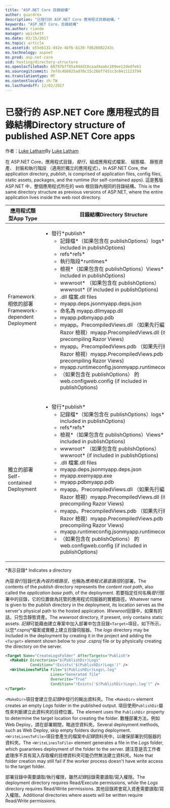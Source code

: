 ```yaml
---
title: "ASP.NET Core 目錄結構"
author: guardrex
description: "已發行的 ASP.NET Core 應用程式目錄結構。"
keywords: "ASP.NET Core，目錄結構"
ms.author: riande
manager: wpickett
ms.date: 03/15/2017
ms.topic: article
ms.assetid: e55eb131-d42e-4bf6-b130-fd626082243c
ms.technology: aspnet
ms.prod: asp.net-core
uid: hosting/directory-structure
ms.openlocfilehash: 60797bff85a44dd10caad4aabc109ee12dedfe61
ms.sourcegitcommit: 7efdc4b6025ad70c15c26bf7451c3c0411123794
ms.translationtype: MT
ms.contentlocale: zh-TW
ms.lasthandoff: 12/02/2017
---
```

# <a name="directory-structure-of-published-aspnet-core-apps"></a><span data-ttu-id="f2598-104">已發行的 ASP.NET Core 應用程式的目錄結構</span><span class="sxs-lookup"><span data-stu-id="f2598-104">Directory structure of published ASP.NET Core apps</span></span>

<span data-ttu-id="f2598-105">作者：[Luke Latham](https://github.com/guardrex)</span><span class="sxs-lookup"><span data-stu-id="f2598-105">By [Luke Latham](https://github.com/guardrex)</span></span>

<span data-ttu-id="f2598-106">在 ASP.NET Core，應用程式目錄，*發行*，組成應用程式檔案、 組態檔、 靜態資產、 封裝和執行階段 （適用於獨立的應用程式）。</span><span class="sxs-lookup"><span data-stu-id="f2598-106">In ASP.NET Core, the application directory, *publish*, is comprised of application files, config files, static assets, packages, and the runtime (for self-contained apps).</span></span> <span data-ttu-id="f2598-107">這是舊版 ASP.NET 中，整個應用程式所在的 web 根目錄內相同的目錄結構。</span><span class="sxs-lookup"><span data-stu-id="f2598-107">This is the same directory structure as previous versions of ASP.NET, where the entire application lives inside the web root directory.</span></span>

| <span data-ttu-id="f2598-108">應用程式類型</span><span class="sxs-lookup"><span data-stu-id="f2598-108">App Type</span></span> | <span data-ttu-id="f2598-109">目錄結構</span><span class="sxs-lookup"><span data-stu-id="f2598-109">Directory Structure</span></span> |
| --- | --- |
| <span data-ttu-id="f2598-110">Framework 相依的部署</span><span class="sxs-lookup"><span data-stu-id="f2598-110">Framework-dependent Deployment</span></span> | <ul><li><span data-ttu-id="f2598-111">發行\*</span><span class="sxs-lookup"><span data-stu-id="f2598-111">publish\*</span></span><ul><li><span data-ttu-id="f2598-112">記錄檔\*（如果包含在 publishOptions）</span><span class="sxs-lookup"><span data-stu-id="f2598-112">logs\* (if included in publishOptions)</span></span></li><li><span data-ttu-id="f2598-113">refs\*</span><span class="sxs-lookup"><span data-stu-id="f2598-113">refs\*</span></span></li><li><span data-ttu-id="f2598-114">執行階段\*</span><span class="sxs-lookup"><span data-stu-id="f2598-114">runtimes\*</span></span></li><li><span data-ttu-id="f2598-115">檢視\*（如果包含在 publishOptions）</span><span class="sxs-lookup"><span data-stu-id="f2598-115">Views\* (if included in publishOptions)</span></span></li><li><span data-ttu-id="f2598-116">wwwroot\* （如果包含在 publishOptions）</span><span class="sxs-lookup"><span data-stu-id="f2598-116">wwwroot\* (if included in publishOptions)</span></span></li><li><span data-ttu-id="f2598-117">.dll 檔案</span><span class="sxs-lookup"><span data-stu-id="f2598-117">.dll files</span></span></li><li><span data-ttu-id="f2598-118">myapp.deps.json</span><span class="sxs-lookup"><span data-stu-id="f2598-118">myapp.deps.json</span></span></li><li><span data-ttu-id="f2598-119">命名為 myapp.dll</span><span class="sxs-lookup"><span data-stu-id="f2598-119">myapp.dll</span></span></li><li><span data-ttu-id="f2598-120">myapp.pdb</span><span class="sxs-lookup"><span data-stu-id="f2598-120">myapp.pdb</span></span></li><li><span data-ttu-id="f2598-121">myapp。PrecompiledViews.dll （如果先行編譯 Razor 檢視）</span><span class="sxs-lookup"><span data-stu-id="f2598-121">myapp.PrecompiledViews.dll (if precompiling Razor Views)</span></span></li><li><span data-ttu-id="f2598-122">myapp。PrecompiledViews.pdb （如果先行編譯 Razor 檢視）</span><span class="sxs-lookup"><span data-stu-id="f2598-122">myapp.PrecompiledViews.pdb (if precompiling Razor Views)</span></span></li><li><span data-ttu-id="f2598-123">myapp.runtimeconfig.json</span><span class="sxs-lookup"><span data-stu-id="f2598-123">myapp.runtimeconfig.json</span></span></li><li><span data-ttu-id="f2598-124">（如果包含在 publishOptions） 的 web.config</span><span class="sxs-lookup"><span data-stu-id="f2598-124">web.config (if included in publishOptions)</span></span></li></ul></li></ul> |
| <span data-ttu-id="f2598-125">獨立的部署</span><span class="sxs-lookup"><span data-stu-id="f2598-125">Self-contained Deployment</span></span> | <ul><li><span data-ttu-id="f2598-126">發行\*</span><span class="sxs-lookup"><span data-stu-id="f2598-126">publish\*</span></span><ul><li><span data-ttu-id="f2598-127">記錄檔\*（如果包含在 publishOptions）</span><span class="sxs-lookup"><span data-stu-id="f2598-127">logs\* (if included in publishOptions)</span></span></li><li><span data-ttu-id="f2598-128">refs\*</span><span class="sxs-lookup"><span data-stu-id="f2598-128">refs\*</span></span></li><li><span data-ttu-id="f2598-129">檢視\*（如果包含在 publishOptions）</span><span class="sxs-lookup"><span data-stu-id="f2598-129">Views\* (if included in publishOptions)</span></span></li><li><span data-ttu-id="f2598-130">wwwroot\* （如果包含在 publishOptions）</span><span class="sxs-lookup"><span data-stu-id="f2598-130">wwwroot\* (if included in publishOptions)</span></span></li><li><span data-ttu-id="f2598-131">.dll 檔案</span><span class="sxs-lookup"><span data-stu-id="f2598-131">.dll files</span></span></li><li><span data-ttu-id="f2598-132">myapp.deps.json</span><span class="sxs-lookup"><span data-stu-id="f2598-132">myapp.deps.json</span></span></li><li><span data-ttu-id="f2598-133">myapp.exe</span><span class="sxs-lookup"><span data-stu-id="f2598-133">myapp.exe</span></span></li><li><span data-ttu-id="f2598-134">myapp.pdb</span><span class="sxs-lookup"><span data-stu-id="f2598-134">myapp.pdb</span></span></li><li><span data-ttu-id="f2598-135">myapp。PrecompiledViews.dll （如果先行編譯 Razor 檢視）</span><span class="sxs-lookup"><span data-stu-id="f2598-135">myapp.PrecompiledViews.dll (if precompiling Razor Views)</span></span></li><li><span data-ttu-id="f2598-136">myapp。PrecompiledViews.pdb （如果先行編譯 Razor 檢視）</span><span class="sxs-lookup"><span data-stu-id="f2598-136">myapp.PrecompiledViews.pdb (if precompiling Razor Views)</span></span></li><li><span data-ttu-id="f2598-137">myapp.runtimeconfig.json</span><span class="sxs-lookup"><span data-stu-id="f2598-137">myapp.runtimeconfig.json</span></span></li><li><span data-ttu-id="f2598-138">（如果包含在 publishOptions） 的 web.config</span><span class="sxs-lookup"><span data-stu-id="f2598-138">web.config (if included in publishOptions)</span></span></li></ul></li></ul> |
<span data-ttu-id="f2598-139">\*表示目錄</span><span class="sxs-lookup"><span data-stu-id="f2598-139">\* Indicates a directory</span></span>

<span data-ttu-id="f2598-140">內容*發行*目錄代表*內容的根路徑*，也稱為*應用程式基底路徑*的部署。</span><span class="sxs-lookup"><span data-stu-id="f2598-140">The contents of the *publish* directory represents the *content root path*, also called the *application base path*, of the deployment.</span></span> <span data-ttu-id="f2598-141">若要指定任何名稱*發行*部署中的目錄，它的位置做為託管的應用程式伺服器的實體路徑。</span><span class="sxs-lookup"><span data-stu-id="f2598-141">Whatever name is given to the *publish* directory in the deployment, its location serves as the server's physical path to the hosted application.</span></span> <span data-ttu-id="f2598-142">*Wwwroot*目錄中，如果有的話，只包含靜態資產。</span><span class="sxs-lookup"><span data-stu-id="f2598-142">The *wwwroot* directory, if present, only contains static assets.</span></span> <span data-ttu-id="f2598-143">*記錄*可能藉由建立專案中加入部署中包含目錄`<Target>`項目，如下所示，以您*.csproj*檔案或實體上建立目錄伺服器。</span><span class="sxs-lookup"><span data-stu-id="f2598-143">The *logs* directory may be included in the deployment by creating it in the project and adding the `<Target>` element shown below to your *.csproj* file or by physically creating the directory on the server.</span></span>

```xml
<Target Name="CreateLogsFolder" AfterTargets="Publish">
  <MakeDir Directories="$(PublishDir)Logs" 
           Condition="!Exists('$(PublishDir)Logs')" />
  <WriteLinesToFile File="$(PublishDir)Logs\.log" 
                    Lines="Generated file" 
                    Overwrite="True" 
                    Condition="!Exists('$(PublishDir)Logs\.log')" />
</Target>
```

<span data-ttu-id="f2598-144">`<MakeDir>`項目會建立空*記錄*中發行的輸出資料夾。</span><span class="sxs-lookup"><span data-stu-id="f2598-144">The `<MakeDir>` element creates an empty *Logs* folder in the published output.</span></span> <span data-ttu-id="f2598-145">項目使用`PublishDir`屬性來判斷建立此資料夾的目標位置。</span><span class="sxs-lookup"><span data-stu-id="f2598-145">The element uses the `PublishDir` property to determine the target location for creating the folder.</span></span> <span data-ttu-id="f2598-146">數種部署方法，例如 Web Deploy，請在部署期間，略過空資料夾。</span><span class="sxs-lookup"><span data-stu-id="f2598-146">Several deployment methods, such as Web Deploy, skip empty folders during deployment.</span></span> <span data-ttu-id="f2598-147">`<WriteLinesToFile>`項目會產生的檔案中*記錄*資料夾中，以確保部署到伺服器的資料夾。</span><span class="sxs-lookup"><span data-stu-id="f2598-147">The `<WriteLinesToFile>` element generates a file in the *Logs* folder, which guarantees deployment of the folder to the server.</span></span> <span data-ttu-id="f2598-148">請注意是否工作者處理序不具有寫入存取權的目標資料夾可能仍然無法建立資料夾。</span><span class="sxs-lookup"><span data-stu-id="f2598-148">Note that folder creation may still fail if the worker process doesn't have write access to the target folder.</span></span>

<span data-ttu-id="f2598-149">部署目錄中需要讀取/執行權限，雖然*記錄*目錄需要讀取/寫入權限。</span><span class="sxs-lookup"><span data-stu-id="f2598-149">The deployment directory requires Read/Execute permissions, while the *Logs* directory requires Read/Write permissions.</span></span> <span data-ttu-id="f2598-150">其他目錄將會寫入資產需要讀取/寫入權限。</span><span class="sxs-lookup"><span data-stu-id="f2598-150">Additional directories where assets will be written require Read/Write permissions.</span></span>
